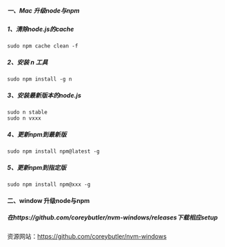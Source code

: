 ##### 一、Mac 升级node与npm

##### 1、清除node.js的cache

```
sudo npm cache clean -f
```
##### 2、安装 n 工具

```
sudo npm install -g n
```
##### 3、安装最新版本的node.js

```
sudo n stable
sudo n vxxx
```
##### 4、更新npm到最新版

```
sudo npm install npm@latest -g
```
##### 5、更新npm到指定版

```
sudo npm install npm@xxx -g
```
#### 二、window 升级node与npm

##### 在https://github.com/coreybutler/nvm-windows/releases下载相应setup

资源网站：https://github.com/coreybutler/nvm-windows

